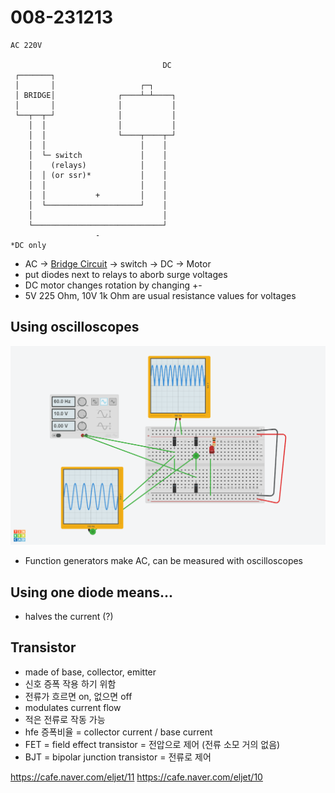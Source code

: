 # 008-231213

```
AC 220V

                                  DC
 ┌───────┐
 │       │                   ┌─┐
 │ BRIDGE│              ┌────┴─┴────┐
 │       │              │           │
 └──┬──┬─┘              │           │
    │  │                │           │
    │  │                └────┬────┬─┘
    │  │                     │    │
    │  └─ switch             │    │
    │    (relays)            │    │
    │  │ (or ssr)*           │    │
    │  │                     │    │
    │  │           +         │    │
    │  └─────────────────────┘    │
    │                             │
    └─────────────────────────────┘
                   -
*DC only
```
- AC -> [Bridge Circuit](notes\004-231207_Memory_Electronics.md)  -> switch -> DC -> Motor
- put diodes next to relays to aborb surge voltages
- DC motor changes rotation by changing +-
- 5V 225 Ohm, 10V 1k Ohm are usual resistance values for voltages

## Using oscilloscopes
![Oscilloscope in action](../assets/oscilloscope.png)
- Function generators make AC, can be measured with oscilloscopes
  

## Using one diode means...
- halves the current (?)


## Transistor
- made of base, collector, emitter
- 신호 증폭 작용 하기 위함
- 전류가 흐르면  on, 없으면 off
- modulates current flow
- 적은 전류로 작동 가능
- hfe 증폭비율 = collector current / base current
- FET = field effect transistor = 전압으로 제어 (전류 소모 거의 없음)
- BJT = bipolar junction transistor = 전류로 제어


https://cafe.naver.com/eljet/11
https://cafe.naver.com/eljet/10